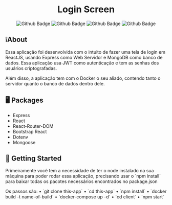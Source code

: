 <h1 align="center">Login Screen</h1>
<p align="center">
    <img alt="Github Badge" src="https://img.shields.io/badge/Javascript-ModuleES-yellow">
    <img alt="Github Badge" src="https://img.shields.io/badge/ReactJS-80%25-blue">
    <img alt="Github Badge" src="https://img.shields.io/badge/Express-25%25-lightgrey">
    <img alt="Github Badge" src="https://img.shields.io/badge/MongoDB-Database-green">
    
</p>
<h2>❕About</h2>
<p>Essa aplicação foi desenvolvida com o intuito de fazer uma tela de login em ReactJS, usando Express como Web Servidor e MongoDB como banco de dados. Essa aplicação usa JWT como autenticação e tem as senhas dos usuários criptografadas.</p>
<p>Além disso, a aplicação tem com o Docker o seu aliado, contendo tanto o servidor quanto o banco de dados dentro dele.</p>

<h2>🖥️ Packages</h2>
<ul>
    <li>Express</li>
    <li>React</li>
    <li>React-Router-DOM</li>
    <li>Bootstrap React</li>
    <li>Dotenv</li>
    <li>Mongoose</li>
</ul>

<h2>🚀 Getting Started</h2>
<p>
    Primeiramente você tem a necessidade de ter o node instalado na sua máquina para poder rodar essa aplicação, precisando usar o `npm install` para baixar todas os pacotes necessários encontrados no package.json
</p>

<p>
    Os passos são:
    • `git clone this-app`
    • `cd this-app`
    • `npm install`
    • `docker build -t name-of-build`
    • `docker-compose up -d`
    • `cd client`
    • `npm start`
</p>